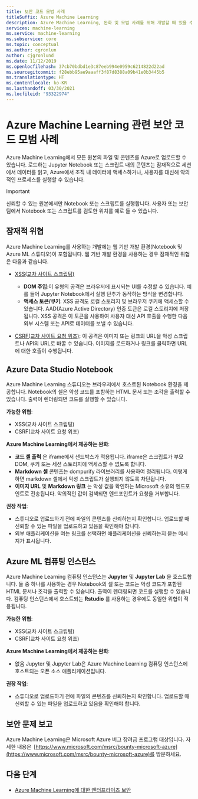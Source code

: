 ```yaml
---
title: 보안 코드 모범 사례
titleSuffix: Azure Machine Learning
description: Azure Machine Learning, 완화 및 모범 사례를 위해 개발할 때 있을 수 있는 잠재적인 보안 위협에 대해 알아봅니다.
services: machine-learning
ms.service: machine-learning
ms.subservice: core
ms.topic: conceptual
ms.author: cgronlun
author: cjgronlund
ms.date: 11/12/2019
ms.openlocfilehash: 37cb70bdbd1e3c87eeb994e0959c6214822d22ad
ms.sourcegitcommit: f28ebb95ae9aaaff3f87d8388a09b41e0b3445b5
ms.translationtype: HT
ms.contentlocale: ko-KR
ms.lasthandoff: 03/30/2021
ms.locfileid: "93322974"
---
```

# <a name="secure-code-best-practices-with-azure-machine-learning"></a>Azure Machine Learning 관련 보안 코드 모범 사례

Azure Machine Learning에서 모든 원본의 파일 및 콘텐츠를 Azure로 업로드할 수 있습니다. 로드하는 Jupyter Notebook 또는 스크립트 내의 콘텐츠는 잠재적으로 세션에서 데이터를 읽고, Azure에서 조직 내 데이터에 액세스하거나, 사용자를 대신해 악의적인 프로세스를 실행할 수 있습니다.

> [!IMPORTANT]
> 신뢰할 수 있는 원본에서만 Notebook 또는 스크립트를 실행합니다. 사용자 또는 보안 팀에서 Notebook 또는 스크립트를 검토한 위치를 예로 들 수 있습니다.

## <a name="potential-threats"></a>잠재적 위협

Azure Machine Learning를 사용하는 개발에는 웹 기반 개발 환경(Notebook 및 Azure ML 스튜디오)이 포함됩니다. 웹 기반 개발 환경을 사용하는 경우 잠재적인 위협은 다음과 같습니다.

* [XSS(교차 사이트 스크립팅)](https://owasp.org/www-community/attacks/xss/)

    * __DOM 주입__:이 유형의 공격은 브라우저에 표시되는 UI를 수정할 수 있습니다. 예를 들어 Jupyter Notebook에서 실행 단추가 동작하는 방식을 변경합니다.
    * __액세스 토큰/쿠키__: XSS 공격도 로컬 스토리지 및 브라우저 쿠키에 액세스할 수 있습니다. AAD(Azure Active Directory) 인증 토큰은 로컬 스토리지에 저장됩니다. XSS 공격은 이 토큰을 사용하여 사용자 대신 API 호출을 수행한 다음 외부 시스템 또는 API로 데이터를 보낼 수 있습니다.

* [CSRF(교차 사이트 요청 위조)](https://owasp.org/www-community/attacks/csrf): 이 공격은 이미지 또는 링크의 URL을 악성 스크립트나 API의 URL로 바꿀 수 있습니다. 이미지를 로드하거나 링크를 클릭하면 URL에 대한 호출이 수행됩니다.

## <a name="azure-ml-studio-notebooks"></a>Azure Data Studio Notebook

Azure Machine Learning 스튜디오는 브라우저에서 호스트된 Notebook 환경을 제공합니다. Notebook의 셀은 악성 코드를 포함하는 HTML 문서 또는 조각을 출력할 수 있습니다.  출력이 렌더링되면 코드를 실행할 수 있습니다.

__가능한 위협__:
* XSS(교차 사이트 스크립팅)
* CSRF(교차 사이트 요청 위조)

__Azure Machine Learning에서 제공하는 완화__:
* __코드 셀 출력__ 은 iframe에서 샌드박스가 적용됩니다. iframe은 스크립트가 부모 DOM, 쿠키 또는 세션 스토리지에 액세스할 수 없도록 합니다.
* __Markdown 셀__ 콘텐츠는 dompurify 라이브러리를 사용하여 정리됩니다. 이렇게 하면 markdown 셀에서 악성 스크립트가 실행되지 않도록 차단됩니다.
* __이미지 URL__ 및 __Markdown 링크__ 는 악성 값을 확인하는 Microsoft 소유의 엔드포인트로 전송됩니다. 악의적인 값이 검색되면 엔드포인트가 요청을 거부합니다.

__권장 작업__:
* 스튜디오로 업로드하기 전에 파일의 콘텐츠를 신뢰하는지 확인합니다. 업로드할 때 신뢰할 수 있는 파일을 업로드하고 있음을 확인해야 합니다.
* 외부 애플리케이션을 여는 링크를 선택하면 애플리케이션을 신뢰하는지 묻는 메시지가 표시됩니다.

## <a name="azure-ml-compute-instance"></a>Azure ML 컴퓨팅 인스턴스

Azure Machine Learning 컴퓨팅 인스턴스는 __Jupyter__ 및 __Jupyter Lab__ 을 호스트합니다. 둘 중 하나를 사용하는 경우 Notebook의 셀 또는 코드는 악성 코드가 포함된 HTML 문서나 조각을 출력할 수 있습니다. 출력이 렌더링되면 코드를 실행할 수 있습니다. 컴퓨팅 인스턴스에서 호스트되는 __Rstudio__ 를 사용하는 경우에도 동일한 위협이 적용됩니다.

__가능한 위협__:
* XSS(교차 사이트 스크립팅)
* CSRF(교차 사이트 요청 위조)

__Azure Machine Learning에서 제공하는 완화__:
* 없음 Jupyter 및 Jupyter Lab은 Azure Machine Learning 컴퓨팅 인스턴스에 호스트되는 오픈 소스 애플리케이션입니다.

__권장 작업__:
* 스튜디오로 업로드하기 전에 파일의 콘텐츠를 신뢰하는지 확인합니다. 업로드할 때 신뢰할 수 있는 파일을 업로드하고 있음을 확인해야 합니다.

## <a name="report-security-issues-or-concerns"></a>보안 문제 보고 

Azure Machine Learning은 Microsoft Azure 버그 장려금 프로그램 대상입니다. 자세한 내용은  [https://www.microsoft.com/msrc/bounty-microsoft-azure](https://www.microsoft.com/msrc/bounty-microsoft-azure)를 방문하세요.

## <a name="next-steps"></a>다음 단계

* [Azure Machine Learning에 대한 엔터프라이즈 보안](concept-enterprise-security.md)